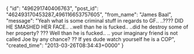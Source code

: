  {
   "id": "496291740406763",
   "post_id": "462493170453287_496116653757605",
   "from_name": "James Baal",
   "message": "Yeah what is some criminal stuff in regards to GF.. ..????  DID HE SMASHED HER FACE.. ..well than he is fucked.. ..did he destroy some of her property? ??? Well than he is fucked.. .. your imaginary friend is not called Joe by any chance? ?? If yes dude watch yourself he is a COP",
   "created_time": "2013-03-26T08:34:43+0000"
 }
